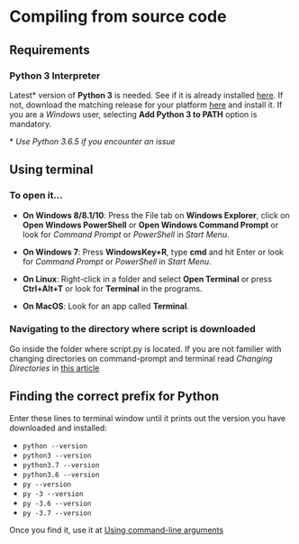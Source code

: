 # Compiling from source code
## Requirements
### Python 3 Interpreter
Latest* version of **Python 3** is needed. See if it is already installed [here](#finding-the-correct-prefix-for-python). If not, download the matching release for your platform [here](https://www.python.org/downloads/) and install it. If you are a *Windows* user, selecting **Add Python 3 to PATH** option is mandatory.   
  
\* *Use Python 3.6.5 if you encounter an issue*
## Using terminal
### To open it...
- **On Windows 8/8.1/10**: Press the File tab on **Windows Explorer**, click on **Open Windows PowerShell** or **Open Windows Command Prompt** or look for *Command Prompt* or *PowerShell* in *Start Menu*.
  
- **On Windows 7**: Press **WindowsKey+R**, type **cmd** and hit Enter or look for *Command Prompt* or *PowerShell* in *Start Menu*.
  
- **On Linux**: Right-click in a folder and select **Open Terminal** or press **Ctrl+Alt+T** or look for **Terminal** in the programs.
  
- **On MacOS**: Look for an app called **Terminal**.
  
### Navigating to the directory where script is downloaded
Go inside the folder where script.py is located. If you are not familier with changing directories on command-prompt and terminal read *Changing Directories* in [this article](https://lifehacker.com/5633909/who-needs-a-mouse-learn-to-use-the-command-line-for-almost-anything)

## Finding the correct prefix for Python
Enter these lines to terminal window until it prints out the version you have downloaded and installed:
- `python --version`
- `python3 --version`
- `python3.7 --version`
- `python3.6 --version`
- `py --version`
- `py -3 --version`
- `py -3.6 --version`
- `py -3.7 --version`
  
Once you find it, use it at [Using command-line arguments](COMMAND_LINE_ARGUMENTS.md)